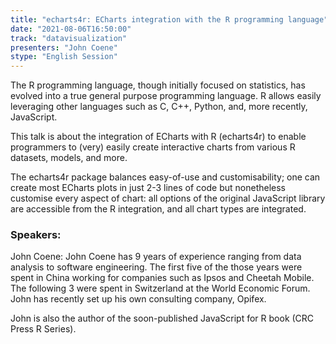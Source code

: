 ```yaml
---
title: "echarts4r: ECharts integration with the R programming language"
date: "2021-08-06T16:50:00" 
track: "datavisualization"
presenters: "John Coene"
stype: "English Session"
---
```

The R programming language, though initially focused on statistics, has evolved into a true general purpose programming language. R allows easily leveraging other languages such as C, C++, Python, and, more recently, JavaScript.
 

 This talk is about the integration of ECharts with R (echarts4r) to enable programmers to (very) easily create interactive charts from various R datasets, models, and more.
 

 The echarts4r package balances easy-of-use and customisability; one can create most ECharts plots in just 2-3 lines of code but nonetheless customise every aspect of chart: all options of the original JavaScript library are accessible from the R integration, and all chart types are integrated.
 ### Speakers: 
 John Coene: John Coene has 9 years of experience ranging from data analysis to software engineering. The first five of the those years were spent in China working for companies such as Ipsos and Cheetah Mobile. The following 3 were spent in Switzerland at the World Economic Forum. John has recently set up his own consulting company, Opifex.

John is also the author of the soon-published JavaScript for R book (CRC Press R Series).